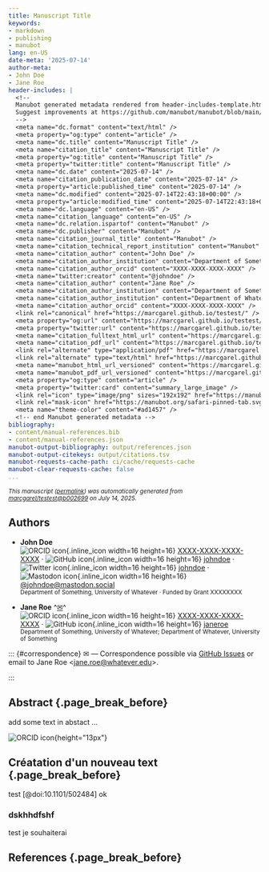 ```yaml
---
title: Manuscript Title
keywords:
- markdown
- publishing
- manubot
lang: en-US
date-meta: '2025-07-14'
author-meta:
- John Doe
- Jane Roe
header-includes: |
  <!--
  Manubot generated metadata rendered from header-includes-template.html.
  Suggest improvements at https://github.com/manubot/manubot/blob/main/manubot/process/header-includes-template.html
  -->
  <meta name="dc.format" content="text/html" />
  <meta property="og:type" content="article" />
  <meta name="dc.title" content="Manuscript Title" />
  <meta name="citation_title" content="Manuscript Title" />
  <meta property="og:title" content="Manuscript Title" />
  <meta property="twitter:title" content="Manuscript Title" />
  <meta name="dc.date" content="2025-07-14" />
  <meta name="citation_publication_date" content="2025-07-14" />
  <meta property="article:published_time" content="2025-07-14" />
  <meta name="dc.modified" content="2025-07-14T22:43:18+00:00" />
  <meta property="article:modified_time" content="2025-07-14T22:43:18+00:00" />
  <meta name="dc.language" content="en-US" />
  <meta name="citation_language" content="en-US" />
  <meta name="dc.relation.ispartof" content="Manubot" />
  <meta name="dc.publisher" content="Manubot" />
  <meta name="citation_journal_title" content="Manubot" />
  <meta name="citation_technical_report_institution" content="Manubot" />
  <meta name="citation_author" content="John Doe" />
  <meta name="citation_author_institution" content="Department of Something, University of Whatever" />
  <meta name="citation_author_orcid" content="XXXX-XXXX-XXXX-XXXX" />
  <meta name="twitter:creator" content="@johndoe" />
  <meta name="citation_author" content="Jane Roe" />
  <meta name="citation_author_institution" content="Department of Something, University of Whatever" />
  <meta name="citation_author_institution" content="Department of Whatever, University of Something" />
  <meta name="citation_author_orcid" content="XXXX-XXXX-XXXX-XXXX" />
  <link rel="canonical" href="https://marcgarel.github.io/testest/" />
  <meta property="og:url" content="https://marcgarel.github.io/testest/" />
  <meta property="twitter:url" content="https://marcgarel.github.io/testest/" />
  <meta name="citation_fulltext_html_url" content="https://marcgarel.github.io/testest/" />
  <meta name="citation_pdf_url" content="https://marcgarel.github.io/testest/manuscript.pdf" />
  <link rel="alternate" type="application/pdf" href="https://marcgarel.github.io/testest/manuscript.pdf" />
  <link rel="alternate" type="text/html" href="https://marcgarel.github.io/testest/v/b002699b163705ac86ffa57fa9067906ec76e474/" />
  <meta name="manubot_html_url_versioned" content="https://marcgarel.github.io/testest/v/b002699b163705ac86ffa57fa9067906ec76e474/" />
  <meta name="manubot_pdf_url_versioned" content="https://marcgarel.github.io/testest/v/b002699b163705ac86ffa57fa9067906ec76e474/manuscript.pdf" />
  <meta property="og:type" content="article" />
  <meta property="twitter:card" content="summary_large_image" />
  <link rel="icon" type="image/png" sizes="192x192" href="https://manubot.org/favicon-192x192.png" />
  <link rel="mask-icon" href="https://manubot.org/safari-pinned-tab.svg" color="#ad1457" />
  <meta name="theme-color" content="#ad1457" />
  <!-- end Manubot generated metadata -->
bibliography:
- content/manual-references.bib
- content/manual-references.json
manubot-output-bibliography: output/references.json
manubot-output-citekeys: output/citations.tsv
manubot-requests-cache-path: ci/cache/requests-cache
manubot-clear-requests-cache: false
...
```







<small><em>
This manuscript
([permalink](https://marcgarel.github.io/testest/v/b002699b163705ac86ffa57fa9067906ec76e474/))
was automatically generated
from [marcgarel/testest@b002699](https://github.com/marcgarel/testest/tree/b002699b163705ac86ffa57fa9067906ec76e474)
on July 14, 2025.
</em></small>



## Authors



+ **John Doe**
  <br>
    ![ORCID icon](images/orcid.svg){.inline_icon width=16 height=16}
    [XXXX-XXXX-XXXX-XXXX](https://orcid.org/XXXX-XXXX-XXXX-XXXX)
    · ![GitHub icon](images/github.svg){.inline_icon width=16 height=16}
    [johndoe](https://github.com/johndoe)
    · ![Twitter icon](images/twitter.svg){.inline_icon width=16 height=16}
    [johndoe](https://twitter.com/johndoe)
    · ![Mastodon icon](images/mastodon.svg){.inline_icon width=16 height=16}
    [\@johndoe@mastodon.social](https://mastodon.social/@johndoe)
    <br>
  <small>
     Department of Something, University of Whatever
     · Funded by Grant XXXXXXXX
  </small>

+ **Jane Roe**
  ^[✉](#correspondence)^<br>
    ![ORCID icon](images/orcid.svg){.inline_icon width=16 height=16}
    [XXXX-XXXX-XXXX-XXXX](https://orcid.org/XXXX-XXXX-XXXX-XXXX)
    · ![GitHub icon](images/github.svg){.inline_icon width=16 height=16}
    [janeroe](https://github.com/janeroe)
    <br>
  <small>
     Department of Something, University of Whatever; Department of Whatever, University of Something
  </small>


::: {#correspondence}
✉ — Correspondence possible via [GitHub Issues](https://github.com/marcgarel/testest/issues)
or email to
Jane Roe \<jane.roe@whatever.edu\>.


:::


## Abstract {.page_break_before}


add some text in abstact ...

![ORCID icon](images/orcid.svg){height="13px"}


## Créatation d'un nouveau text {.page_break_before}


test [@doi:10.1101/502484]
ok 

### dskhhdfshf


test je souhaiterai 



## References {.page_break_before}

<!-- Explicitly insert bibliography here -->
<div id="refs"></div>

